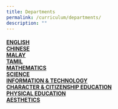 ```yaml
---
title: Departments
permalink: /curriculum/departments/
description: ""
---
```

<h4><a href="/curriculum/departments/english/vision-n-mission/">ENGLISH</a><br /><a href="/curriculum/departments/chinese/vision-n-mission/">CHINESE</a><br /><a href="/curriculum/departments/malay/vision-n-mission/">MALAY</a><br /><a href="/curriculum/departments/tamil/vision-n-mission/">TAMIL</a><br /><a href="/curriculum/departments/mathematics/vision-n-mission/">MATHEMATICS</a><br /><a href="/curriculum/departments/science/vision-n-mission/">SCIENCE</a><br /><a href="/curriculum/departments/information-n-communication-technology/vision-n-mission/">INFORMATION &amp; TECHNOLOGY</a><br /><a href="/curriculum/departments/character-n-citizenship-education/our-mission-in-cce/">CHARACTER &amp; CITIZENSHIP EDUCATION</a><br /><a href="/curriculum/departments/physical-education/vision-n-mission/">PHYSICAL EDUCATION</a><br /><a href="/curriculum/departments/aesthetics/vision-n-mission/">AESTHETICS</a></h4>